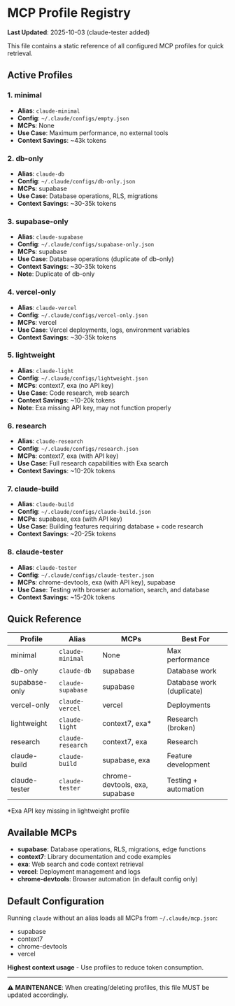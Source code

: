 # MCP Profile Registry

**Last Updated**: 2025-10-03 (claude-tester added)

This file contains a static reference of all configured MCP profiles for quick retrieval.

## Active Profiles

### 1. minimal
- **Alias**: `claude-minimal`
- **Config**: `~/.claude/configs/empty.json`
- **MCPs**: None
- **Use Case**: Maximum performance, no external tools
- **Context Savings**: ~43k tokens

### 2. db-only
- **Alias**: `claude-db`
- **Config**: `~/.claude/configs/db-only.json`
- **MCPs**: supabase
- **Use Case**: Database operations, RLS, migrations
- **Context Savings**: ~30-35k tokens

### 3. supabase-only
- **Alias**: `claude-supabase`
- **Config**: `~/.claude/configs/supabase-only.json`
- **MCPs**: supabase
- **Use Case**: Database operations (duplicate of db-only)
- **Context Savings**: ~30-35k tokens
- **Note**: Duplicate of db-only

### 4. vercel-only
- **Alias**: `claude-vercel`
- **Config**: `~/.claude/configs/vercel-only.json`
- **MCPs**: vercel
- **Use Case**: Vercel deployments, logs, environment variables
- **Context Savings**: ~30-35k tokens

### 5. lightweight
- **Alias**: `claude-light`
- **Config**: `~/.claude/configs/lightweight.json`
- **MCPs**: context7, exa (no API key)
- **Use Case**: Code research, web search
- **Context Savings**: ~10-20k tokens
- **Note**: Exa missing API key, may not function properly

### 6. research
- **Alias**: `claude-research`
- **Config**: `~/.claude/configs/research.json`
- **MCPs**: context7, exa (with API key)
- **Use Case**: Full research capabilities with Exa search
- **Context Savings**: ~10-20k tokens

### 7. claude-build
- **Alias**: `claude-build`
- **Config**: `~/.claude/configs/claude-build.json`
- **MCPs**: supabase, exa (with API key)
- **Use Case**: Building features requiring database + code research
- **Context Savings**: ~20-25k tokens

### 8. claude-tester
- **Alias**: `claude-tester`
- **Config**: `~/.claude/configs/claude-tester.json`
- **MCPs**: chrome-devtools, exa (with API key), supabase
- **Use Case**: Testing with browser automation, search, and database
- **Context Savings**: ~15-20k tokens

## Quick Reference

| Profile | Alias | MCPs | Best For |
|---------|-------|------|----------|
| minimal | `claude-minimal` | None | Max performance |
| db-only | `claude-db` | supabase | Database work |
| supabase-only | `claude-supabase` | supabase | Database work (duplicate) |
| vercel-only | `claude-vercel` | vercel | Deployments |
| lightweight | `claude-light` | context7, exa* | Research (broken) |
| research | `claude-research` | context7, exa | Research |
| claude-build | `claude-build` | supabase, exa | Feature development |
| claude-tester | `claude-tester` | chrome-devtools, exa, supabase | Testing + automation |

*Exa API key missing in lightweight profile

## Available MCPs

- **supabase**: Database operations, RLS, migrations, edge functions
- **context7**: Library documentation and code examples
- **exa**: Web search and code context retrieval
- **vercel**: Deployment management and logs
- **chrome-devtools**: Browser automation (in default config only)

## Default Configuration

Running `claude` without an alias loads all MCPs from `~/.claude/mcp.json`:
- supabase
- context7
- chrome-devtools
- vercel

**Highest context usage** - Use profiles to reduce token consumption.

---

**⚠️ MAINTENANCE**: When creating/deleting profiles, this file MUST be updated accordingly.
